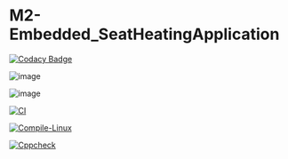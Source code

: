 # M2-Embedded_SeatHeatingApplication

[![Codacy Badge](https://app.codacy.com/project/badge/Grade/39a289a7c8bf433094ce8c41c31a95fa)](https://www.codacy.com/gh/Debraj-123/M2-Embedded_SeatHeatingApplication/dashboard?utm_source=github.com&amp;utm_medium=referral&amp;utm_content=Debraj-123/M2-Embedded_SeatHeatingApplication&amp;utm_campaign=Badge_Grade)

![image](https://user-images.githubusercontent.com/94230294/144284466-095f43ed-1340-47fc-b0d1-cf734cb9a69c.png)

![image](https://user-images.githubusercontent.com/94230294/144284522-f6c80783-adda-42b9-b2dc-9f00c8ce9359.png)

[![CI](https://github.com/Debraj-123/M2-Embedded_SeatHeatingApplication/actions/workflows/main.yml/badge.svg?branch=main)](https://github.com/Debraj-123/M2-Embedded_SeatHeatingApplication/actions/workflows/main.yml)

[![Compile-Linux](https://github.com/Debraj-123/M2-Embedded_SeatHeatingApplication/actions/workflows/Compile.yml/badge.svg)](https://github.com/Debraj-123/M2-Embedded_SeatHeatingApplication/actions/workflows/Compile.yml)

[![Cppcheck](https://github.com/Debraj-123/M2-Embedded_SeatHeatingApplication/actions/workflows/CodeQuality.yml/badge.svg)](https://github.com/Debraj-123/M2-Embedded_SeatHeatingApplication/actions/workflows/CodeQuality.yml)
